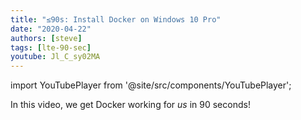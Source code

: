```yaml
---
title: "≤90s: Install Docker on Windows 10 Pro"
date: "2020-04-22"
authors: [steve]
tags: [lte-90-sec]
youtube: Jl_C_sy02MA
---
```


import YouTubePlayer from '@site/src/components/YouTubePlayer';

<YouTubePlayer youtubeLink={frontMatter.youtube} />

In this video, we get Docker working for *us* in 90 seconds!
